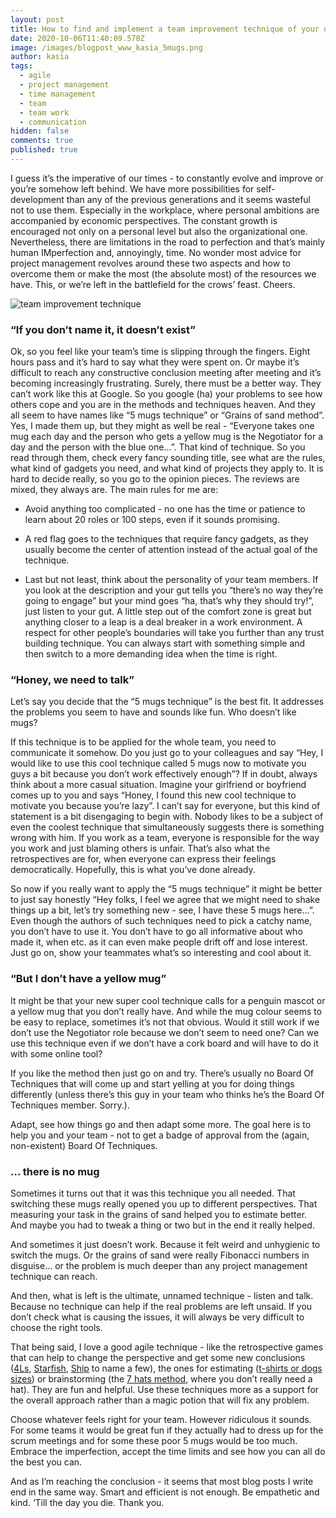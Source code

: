 ```yaml
---
layout: post
title: How to find and implement a team improvement technique of your dreams. Or not.
date: 2020-10-06T11:40:09.578Z
image: /images/blogpost_www_kasia_5mugs.png
author: kasia
tags:
  - agile
  - project management
  - time management
  - team
  - team work
  - communication
hidden: false
comments: true
published: true
---
```

I guess it’s the imperative of our times - to constantly evolve and improve or you’re somehow left behind. We have more possibilities for self-development than any of the previous generations and it seems wasteful not to use them. Especially in the workplace, where personal ambitions are accompanied by economic perspectives. The constant growth is encouraged not only on a personal level but also the organizational one. Nevertheless, there are limitations in the road to perfection and that’s mainly human IMperfection and, annoyingly, time. No wonder most advice for project management revolves around these two aspects and how to overcome them or make the most (the absolute most) of the resources we have. This, or we’re left in the battlefield for the crows’ feast. Cheers. 

![team improvement technique](/images/5mugs_kasia_blog-01.png)

### “If you don’t name it, it doesn’t exist”

Ok, so you feel like your team’s time is slipping through the fingers. Eight hours pass and it’s hard to say what they were spent on. Or maybe it’s difficult to reach any constructive conclusion meeting after meeting and it’s becoming increasingly frustrating. Surely, there must be a better way. They can’t work like this at Google. So you google (ha) your problems to see how others cope and you are in the methods and techniques heaven. And they all seem to have names like “5 mugs technique” or “Grains of sand method”. Yes, I made them up, but they might as well be real - “Everyone takes one mug each day and the person who gets a yellow mug is the Negotiator for a day and the person with the blue one…”. That kind of technique. So you read through them, check every fancy sounding title, see what are the rules, what kind of gadgets you need, and what kind of projects they apply to. It is hard to decide really, so you go to the opinion pieces. The reviews are mixed, they always are. The main rules for me are:


* Avoid anything too complicated - no one has the time or patience to learn about 20 roles or 100 steps, even if it sounds promising. 

* A red flag goes to the techniques that require fancy gadgets, as they usually become the center of attention instead of the actual goal of the technique.

* Last but not least, think about the personality of your team members. If you look at the description and your gut tells you “there’s no way they’re going to engage” but your mind goes “ha, that’s why they should try!”, just listen to your gut. A little step out of the comfort zone is great but anything closer to a leap is a deal breaker in a work environment. A respect for other people’s boundaries will take you further than any trust building technique. You can always start with something simple and then switch to a more demanding idea when the time is right.

### “Honey, we need to talk”

Let’s say you decide that the “5 mugs technique” is the best fit. It addresses the problems you seem to have and sounds like fun. Who doesn’t like mugs?


If this technique is to be applied for the whole team, you need to communicate it somehow. Do you just go to your colleagues and say “Hey, I would like to use this cool technique called 5 mugs now to motivate you guys a bit because you don’t work effectively enough”? If in doubt, always think about a more casual situation. Imagine your girlfriend or boyfriend comes up to you and says “Honey, I found this new cool technique to motivate you because you’re lazy”. I can’t say for everyone, but this kind of statement is a bit disengaging to begin with. Nobody likes to be a subject of even the coolest technique that simultaneously suggests there is something wrong with him. If you work as a team, everyone is responsible for the way you work and just blaming others is unfair. That’s also what the retrospectives are for, when everyone can express their feelings democratically. Hopefully, this is what you’ve done already. 

So now if you really want to apply the “5 mugs technique” it might be better to just say honestly “Hey folks, I feel we agree that we might need to shake things up a bit, let’s try something new - see, I have these 5 mugs here…”. Even though the authors of such techniques need to pick a catchy name, you don’t have to use it. You don’t have to go all informative about who made it, when etc. as it can even make people drift off and lose interest. Just go on, show your teammates what’s so interesting and cool about it.

### “But I don’t have a yellow mug”

It might be that your new super cool technique calls for a penguin mascot or a yellow mug that you don’t really have. And while the mug colour seems to be easy to replace, sometimes it’s not that obvious. Would it still work if we don’t use the Negotiator role because we don’t seem to need one? Can we use this technique even if we don’t have a cork board and will have to do it with some online tool? 

If you like the method then just go on and try. There’s usually no Board Of Techniques that will come up and start yelling at you for doing things differently (unless there’s this guy in your team who thinks he’s the Board Of Techniques member. Sorry.). 

Adapt, see how things go and then adapt some more. The goal here is to help you and your team - not to get a badge of approval from the (again, non-existent) Board Of Techniques.

### … there is no mug

Sometimes it turns out that it was this technique you all needed. That switching these mugs really opened you up to different perspectives. That measuring your task in the grains of sand helped you to estimate better. And maybe you had to tweak a thing or two but in the end it really helped. 

And sometimes it just doesn’t work. Because it felt weird and unhygienic to switch the mugs. Or the grains of sand were really Fibonacci numbers in disguise… or the problem is much deeper than any project management technique can reach. 

And then, what is left is the ultimate, unnamed technique - listen and talk. Because no technique can help if the real problems are left unsaid. If you don’t check what is causing the issues, it will always be very difficult to choose the right tools. 

That being said, I love a good agile technique - like the retrospective games that can help to change the perspective and get some new conclusions ([4Ls](https://retrospectivewiki.org/index.php?title=Four_L%27s_Retrospective), [Starfish](https://www.funretrospectives.com/starfish/), [Ship](https://medium.com/@lgoncalves1979/sailboat-exercise-sailboat-retrospective-4893ca6b5fd3) to name a few), the ones for estimating ([t-shirts or dogs sizes](https://medium.com/serious-scrum/how-i-use-t-shirt-sizing-as-a-product-owner-to-estimate-delivery-4b24634d22a6))  or brainstorming (the [7 hats method](https://brightinventions.pl/blog/which-hat-should-i-wear-today-how-to-make-your-meetings-and-brainstorming-sessions-more-effective/), where you don’t really need a hat). They are fun and helpful. Use these techniques more as a support for the overall approach rather than a magic potion that will fix any problem.

Choose whatever feels right for your team. However ridiculous it sounds. For some teams it would be great fun if they actually had to dress up for the scrum meetings and for some these poor 5 mugs would be too much. Embrace the imperfection, accept the time limits and see how you can all do the best you can. 

And as I’m reaching the conclusion - it seems that most blog posts I write end in the same way. Smart and efficient is not enough. Be empathetic and kind. ‘Till the day you die. Thank you.